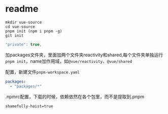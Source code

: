 # readme

```shell
mkdir vue-source
cd vue-source
pnpm init (npm i pnpm -g)
git init
```

```js
"private": true,
```

加packages文件夹，里面加两个文件夹reactivity和shared,每个文件夹单独运行`pnpm init`，name加作用域，如`@vue/reactivity`、`@vue/shared`

配置，新建文件`pnpm-workspace.yaml`

```yaml
packages:
  - "packages/*"
```

.npmrc配置，下载的时候，依赖依然在各个包里，而不是提取到.pnpm

```
shamefully-hoist=true
```

